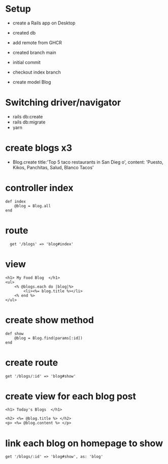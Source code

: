 # Setup

- create a Rails app on Desktop
- created db
- add remote from GHCR
- created branch main
- initial commit
- checkout index branch

- create model Blog

# Switching driver/navigator
- rails db:create
- rails db:migrate
- yarn
# create blogs x3
-  Blog.create title:'Top 5 taco restaurants in San Dieg
o', content: 'Puesto, Kikos, Panchitas, Salud, Blanco Tacos'

# controller index
```
def index
    @blog = Blog.all
end
```
# route
```
  get '/blogs' => 'blog#index'
```
# view
```
<h1> My Food Blog  </h1>
<ul>
    <% @blogs.each do |blog|%>
        <li><%= blog.title %></li>
    <% end %>
</ul>
```
# create show method
```
def show
    @blog = Blog.find(params[:id])
end
```
# create route 
```
get '/blogs/:id' => 'blog#show'
```
# create view for each blog post
```
<h1> Today's Blogs  </h1>

<h2> <%= @blog.title %> </h2>
<p> <%= @blog.content %> </p>
```
# link each blog on homepage to show
```
get '/blogs/:id' => 'blog#show', as: 'blog'
```
